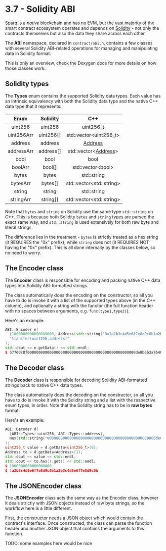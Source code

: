# 3.7 - Solidity ABI

Sparq is a *native* blockchain and has no EVM, but the vast majority of the smart contract ecossystem operates and depends on [Solidity](https://docs.soliditylang.org/en/latest) - not only the contracts themselves but also the data they share across each other.

The **ABI** namespace, declared in `contract/abi.h`, contains a few classes with several Solidity ABI-related operations for managing and manipulating data in Solidity format.

This is only an overview, check the Doxygen docs for more details on how those classes work.

## Solidity types

The **Types** enum contains the supported Solidity data types. Each value has an intrinsic equivalency with both the Solidity data type and the native C++ data type that it represents:

| Enum       | Solidity  | C++                                 |
|:----------:|:---------:|:-----------------------------------:|
| uint256    | uint256   | uint256_t                           |
| uint256Arr | uint256[] | std::vector\<uint256_t>             |
| address    | address   | [Address](ch2/2-5.md)               |
| addressArr | address[] | std::vector\<[Address](ch2/2-5.md)> |
| bool       | bool      | bool                                |
| boolArr    | bool[]    | std::vector\<bool>                  |
| bytes      | bytes     | std::string                         |
| bytesArr   | bytes[]   | std::vector\<std::string>           |
| string     | string    | std::string                         |
| stringArr  | string[]  | std::vector\<std::string>           |

Note that `bytes` and `string` on Solidity use the same type `std::string` on C++. This is because both Solidity `bytes` and `string` types are parsed the exact same way, and `std::string` is used extensively for both raw byte and literal strings.

The difference lies in the treatment - `bytes` is strictly treated as a hex string (it REQUIRES the "0x" prefix), while `string` does not (it REQUIRES NOT having the "0x" prefix). This is all done internally by the classes below, so no need to worry.

## The Encoder class

The **Encoder** class is responsible for encoding and packing native C++ data types into Solidity ABI-formatted strings.

The class automatically does the encoding on the constructor, so all you have to do is invoke it with a list of the supported types above (in the C++ column), and optionally a string with the functor (the full function header with no spaces between arguments, e.g. `func(type1,type2)`).

Here's an example:

```c++
ABI::Encoder e(
  {1000000000000000000, Address(std::string("0x1a2b3c4d5e6f7e8d9c0b1a2b3c4d5e6f7e8d9c0b"), false)},
  "transfer(uint256,address)"
);
std::cout << e.getData() << std::endl;
$ b7760c8f0000000000000000000000000000000000000000000000000de0b6b3a76400000000000000000000000000001a2b3c4d5e6f7e8d9c0b1a2b3c4d5e6f7e8d9c0b
```

## The Decoder class

The **Decoder** class is responsible for decoding Solidity ABI-formatted strings back to native C++ data types.

The class automatically does the decoding on the constructor, so all you have to do is invoke it with the Solidity string and a list with the respective enum types, in order. Note that the Solidity string has to be in **raw bytes** format.

Here's an example:

```c++
ABI::Decoder d(
  {ABI::Types::uint256, ABI::Types::address},
  Hex(std::string("0000000000000000000000000000000000000000000000000de0b6b3a76400000000000000000000000000001a2b3c4d5e6f7e8d9c0b1a2b3c4d5e6f7e8d9c0b")).bytes()
);
uint256_t value = d.getData<uint256_t>(0);
Address to = d.getData<Address>(1);
std::cout << value << std::endl;
std::cout << to.hex().get() << std::endl;
$ 1000000000000000000
$ 1a2b3c4d5e6f7e8d9c0b1a2b3c4d5e6f7e8d9c0b
```

## The JSONEncoder class

The **JSONEncoder** class acts the same way as the Encoder class, however it deals strictly with JSON objects instead of raw byte strings, so the workflow here is a little different.

First, the constructor needs a JSON object which would contain the contract's interface. Once constructed, the class can parse the function header and another JSON object that contains the arguments to this function.

TODO: some examples here would be nice

